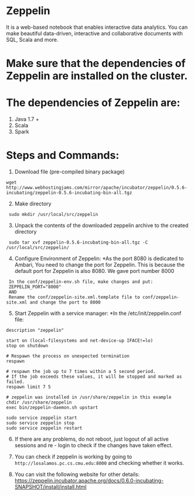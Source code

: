 # Zeppelin
It is a web-based notebook that enables interactive data analytics. You can make beautiful data-driven, interactive and collaborative documents with SQL, Scala and more. 

# Make sure that the dependencies of Zeppelin are installed on the cluster.
# The dependencies of Zeppelin are:
1. Java 1.7 +
2. Scala
3. Spark

# Steps and Commands:
1. Download file (pre-compiled binary package)
  ```
  wget http://www.webhostingjams.com/mirror/apache/incubator/zeppelin/0.5.6-incubating/zeppelin-0.5.6-incubating-bin-all.tgz
  ```

2. Make directory
 ```
  sudo mkdir /usr/local/src/zeppelin
 ```

3. Unpack the contents of the downloaded zeppelin archive to the created directory
 ```
  sudo tar xvf zeppelin-0.5.6-incubating-bin-all.tgz -C /usr/local/src/zeppelin/
 ```

4. Configure Environment of Zeppelin:
  *As the port 8080 is dedicated to Ambari, You need to change the port for Zeppelin. This is because the default port for Zeppelin is also 8080. We gave port number 8000
 ```
  In the conf/zeppelin-env.sh file, make changes and put:
  ZEPPELIN_PORT="8000"
  AND
  Rename the conf/zeppelin-site.xml.template file to conf/zeppelin-site.xml and change the port to 8000
 ```

5. Start Zeppelin with a service manager:
  *In the /etc/init/zeppelin.conf file:
  ```
  description "zeppelin"
  
  start on (local-filesystems and net-device-up IFACE!=lo)
  stop on shutdown
  
  # Respawn the process on unexpected termination
  respawn
  
  # respawn the job up to 7 times within a 5 second period.
  # If the job exceeds these values, it will be stopped and marked as failed.
  respawn limit 7 5
  
  # zeppelin was installed in /usr/share/zeppelin in this example
  chdir /usr/share/zeppelin
  exec bin/zeppelin-daemon.sh upstart
  ```
  ```
  sudo service zeppelin start
  sudo service zeppelin stop
  sudo service zeppelin restart
  ```

6. If there are any problems, do not reboot, just logout of all active sessions and re - login to check if the changes have taken effect.

7. You can check if zeppelin is working by going to ```http://losalamos.pc.cs.cmu.edu:8000``` and checking whether it works.

8. You can visit the following website for other details: <https://zeppelin.incubator.apache.org/docs/0.6.0-incubating-SNAPSHOT/install/install.html>
